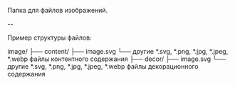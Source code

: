Папка для файлов изображений.

--

Пример структуры файлов:

image/
├── content/
    ├── image.svg
    └── другие *.svg, *.png, *.jpg, *.jpeg, *.webp файлы контентного содержания
├── decor/
    ├── image.svg
    └── другие *.svg, *.png, *.jpg, *.jpeg, *.webp файлы декорационного содержания
